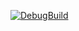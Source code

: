[![DebugBuild](https://github.com/fukumotokiraa/GE3/actions/workflows/DebugBuild.yml/badge.svg)](https://github.com/fukumotokiraa/GE3/actions/workflows/DebugBuild.yml)
